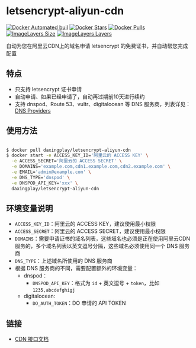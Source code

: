 # letsencrypt-aliyun-cdn

[![Docker Automated buil](https://img.shields.io/docker/automated/daxingplay/letsencrypt-aliyun-cdn.svg)](https://hub.docker.com/r/daxingplay/letsencrypt-aliyun-cdn/) [![Docker Stars](https://img.shields.io/docker/stars/daxingplay/letsencrypt-aliyun-cdn.svg)](https://hub.docker.com/r/daxingplay/letsencrypt-aliyun-cdn/) [![Docker Pulls](https://img.shields.io/docker/pulls/daxingplay/letsencrypt-aliyun-cdn.svg)](https://hub.docker.com/r/daxingplay/letsencrypt-aliyun-cdn/) [![ImageLayers Size](https://img.shields.io/imagelayers/image-size/daxingplay/letsencrypt-aliyun-cdn/latest.svg)](https://hub.docker.com/r/daxingplay/letsencrypt-aliyun-cdn/) [![ImageLayers Layers](https://img.shields.io/imagelayers/layers/daxingplay/letsencrypt-aliyun-cdn/latest.svg)](https://hub.docker.com/r/daxingplay/letsencrypt-aliyun-cdn/)

自动为您在阿里云CDN上的域名申请 letsencrypt 的免费证书，并自动帮您完成配置

## 特点

* 只支持 letsencrypt 证书申请
* 自动申请、如果已经申请了，自动再过期前10天进行续约
* 支持 dnspod、Route 53、vultr、digitalocean 等 DNS 服务商，列表详见：[DNS Providers](https://github.com/xenolf/lego/tree/master/providers/dns)

## 使用方法

```bash

$ docker pull daxingplay/letsencrypt-aliyun-cdn
$ docker start -e ACCESS_KEY_ID='阿里云的 ACCESS KEY' \
  -e ACCESS_SECRET='阿里云的 ACCESS SECRET' \
  -e DOMAINS='example.com,cdn1.example.com,cdn2.example.com' \
  -e EMAIL='admin@example.com' \
  -e DNS_TYPE='dnspod' \
  -e DNSPOD_API_KEY='xxx' \
  daxingplay/letsencrypt-aliyun-cdn

```

## 环境变量说明

* `ACCESS_KEY_ID`：阿里云的 ACCESS KEY，建议使用最小权限
* `ACCESS_SECRET`：阿里云的 ACCESS SECRET，建议使用最小权限
* `DOMAINS`：需要申请证书的域名列表，这些域名也必须是正在使用阿里云CDN服务的，多个域名列表以英文逗号分隔，这些域名必须使用同一个 DNS 服务商
* `DNS_TYPE`：上述域名所使用的 DNS 服务商
* 根据 DNS 服务商的不同，需要配置额外的环境变量：
  * dnspod：
    * `DNSPOD_API_KEY`：格式为 `id` + 英文逗号 + `token`，比如 `1235,abcdefghigj`
  * digitalocean:
    * `DO_AUTH_TOKEN`：DO 申请的 API TOKEN  

## 链接

- [CDN 接口文档](https://help.aliyun.com/document_detail/27148.html?spm=5176.doc27148.6.603.5Tehoi)
